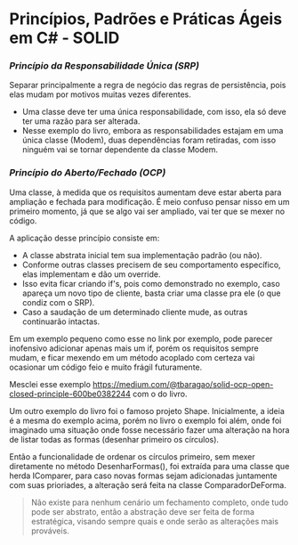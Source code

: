 Princípios, Padrões e Práticas Ágeis em C# - SOLID
=====

### *Princípio da Responsabilidade Única (SRP)*
Separar principalmente a regra de negócio das regras de persistência, pois elas mudam por motivos muitas vezes diferentes.

* Uma classe deve ter uma única responsabilidade, com isso, ela só deve ter uma razão para ser alterada.
* Nesse exemplo do livro, embora as responsabilidades estajam em uma única classe (Modem), duas dependências foram retiradas, com isso ninguém vai se tornar dependente da classe Modem.

### *Princípio do Aberto/Fechado (OCP)*
Uma classe, à medida que os requisitos aumentam deve estar aberta para ampliação e fechada para modificação. É meio confuso pensar nisso em um primeiro momento, já que se algo vai ser ampliado, vai ter que se mexer no código.

A aplicação desse princípio consiste em:
* A classe abstrata inicial tem sua implementação padrão (ou não).
* Conforme outras classes precisem de seu comportamento específico, elas implementam e dão um override.
* Isso evita ficar criando if's, pois como demonstrado no exemplo, caso apareça um novo tipo de cliente, basta criar uma classe pra ele (o que condiz com o SRP).
* Caso a saudação de um determinado cliente mude, as outras continuarão intactas.

Em um exemplo pequeno como esse no link por exemplo, pode parecer inofensivo adicionar apenas mais um if, porém os requisitos sempre mudam, e ficar mexendo em um método acoplado com certeza vai ocasionar um código feio e muito frágil futuramente.

Mesclei esse exemplo https://medium.com/@tbaragao/solid-ocp-open-closed-principle-600be0382244 com o do livro.

Um outro exemplo do livro foi o famoso projeto Shape. Inicialmente, a ideia é a mesma do exemplo acima, porém no livro o exemplo foi além, onde foi imaginado uma situação onde fosse necessário fazer uma alteração na hora de listar todas as formas (desenhar primeiro os círculos).

Então a funcionalidade de ordenar os círculos primeiro, sem mexer diretamente no método DesenharFormas(), foi extraída para uma classe que herda IComparer, para caso novas formas sejam adicionadas juntamente com suas prioriades, a alteração será feita na classe ComparadorDeForma.

> Não existe para nenhum cenário um fechamento completo, onde tudo pode ser abstrato, então a abstração deve ser feita de forma estratégica, visando sempre quais e onde serão as alterações mais prováveis.

